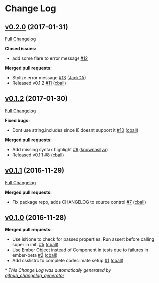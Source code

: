 # Change Log

## [v0.2.0](https://github.com/echobind/ember-required-properties/tree/v0.2.0) (2017-01-31)
[Full Changelog](https://github.com/echobind/ember-required-properties/compare/v0.1.2...v0.2.0)

**Closed issues:**

- add some flare to error message  [\#12](https://github.com/echobind/ember-required-properties/issues/12)

**Merged pull requests:**

- Stylize error message [\#13](https://github.com/echobind/ember-required-properties/pull/13) ([JackCA](https://github.com/JackCA))
- Released v0.1.2 [\#11](https://github.com/echobind/ember-required-properties/pull/11) ([cball](https://github.com/cball))

## [v0.1.2](https://github.com/echobind/ember-required-properties/tree/v0.1.2) (2017-01-30)
[Full Changelog](https://github.com/echobind/ember-required-properties/compare/v0.1.1...v0.1.2)

**Fixed bugs:**

- Dont use string.includes since IE doesnt support it [\#10](https://github.com/echobind/ember-required-properties/pull/10) ([cball](https://github.com/cball))

**Merged pull requests:**

- Add missing syntax highlight [\#9](https://github.com/echobind/ember-required-properties/pull/9) ([knownasilya](https://github.com/knownasilya))
- Released v0.1.1 [\#8](https://github.com/echobind/ember-required-properties/pull/8) ([cball](https://github.com/cball))

## [v0.1.1](https://github.com/echobind/ember-required-properties/tree/v0.1.1) (2016-11-29)
[Full Changelog](https://github.com/echobind/ember-required-properties/compare/v0.1.0...v0.1.1)

**Merged pull requests:**

- Fix package repo, adds CHANGELOG to source control [\#7](https://github.com/echobind/ember-required-properties/pull/7) ([cball](https://github.com/cball))

## [v0.1.0](https://github.com/echobind/ember-required-properties/tree/v0.1.0) (2016-11-28)
**Merged pull requests:**

- Use isNone to check for passed properties. Run assert before calling super in init. [\#5](https://github.com/echobind/ember-required-properties/pull/5) ([cball](https://github.com/cball))
- Use Ember Object instead of Component in tests due to failures in ember-beta [\#2](https://github.com/echobind/ember-required-properties/pull/2) ([cball](https://github.com/cball))
- Add csslistrc to complete codeclimate setup [\#1](https://github.com/echobind/ember-required-properties/pull/1) ([cball](https://github.com/cball))



\* *This Change Log was automatically generated by [github_changelog_generator](https://github.com/skywinder/Github-Changelog-Generator)*